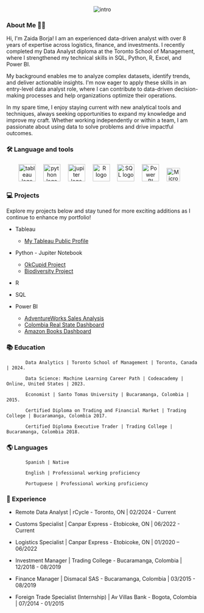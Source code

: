 <div align="center">


![intro](https://github.com/zborja1/photo/blob/main/Zaida%20Borja%20(1).png)


<div align="left">
           
### About Me 👩‍💻

Hi, I'm Zaida Borja! I am an experienced data-driven analyst with over 8 years of expertise across logistics, finance, and investments. I recently completed my Data Analyst diploma at the Toronto School of Management, where I strengthened my technical skills in SQL, Python, R, Excel, and Power BI.

My background enables me to analyze complex datasets, identify trends, and deliver actionable insights. I'm now eager to apply these skills in an entry-level data analyst role, where I can contribute to data-driven decision-making processes and help organizations optimize their operations.

In my spare time, I enjoy staying current with new analytical tools and techniques, always seeking opportunities to expand my knowledge and improve my craft. Whether working independently or within a team, I am passionate about using data to solve problems and drive impactful outcomes.

### 🛠 Language and tools 

###
<div align="center">
<img src="https://1000logos.net/wp-content/uploads/2022/03/Tableau-Logo.jpg" height="45" alt="tableau logo"  />
<img width="12" />

<img src="https://download.logo.wine/logo/Python_(programming_language)/Python_(programming_language)-Logo.wine.png" height="45" alt="python logo"  />
<img width="12" />

<img src="https://cdn.icon-icons.com/icons2/2699/PNG/512/jupyter_logo_icon_169453.png" height="45" alt="jupiter logo"  />
<img width="12" />

<img src="https://cdn4.iconfinder.com/data/icons/logos-and-brands/512/285_R_Project_logo-512.png" height="45" alt="R logo"  />
<img width="12" />

<img src="https://1000logos.net/wp-content/uploads/2020/08/MySQL-Logo.png" height="45" alt="SQL logo"  />
<img width="12" />

<img src="https://logohistory.net/wp-content/uploads/2023/05/Power-BI-Symbol.png" height="45" alt="Power BI logo"  />
<img width="12" />

<img src="https://encrypted-tbn0.gstatic.com/images?q=tbn:ANd9GcRKqbHZLagnQdkt_YzWUXPL-q0VLtt82o6J0Q&usqp=CAU" height="35" alt="Microsof logo"  />
<img width="12" />

</div>

###

<h3 align="left">💻  Projects </h3>

Explore my projects below and stay tuned for more exciting additions as I continue to enhance my portfolio!



* Tableau
  - [My Tableau Public Profile](https://public.tableau.com/app/profile/zaida.borja/vizzes)

* Python - Jupiter Notebook
  - [OkCupid Project](https://github.com/zborja1/OkCupid_Project/blob/main/OkCupid_project.ipynb)
  - [Biodiversity Project](https://github.com/zborja1/Biodiversity_Project/blob/main/Biodiversity_Project.ipynb)
 
* R
* SQL
* Power BI
  - [AdventureWorks Sales Analysis](https://github.com/zborja1/Sales-Analysis---Power-Bi/blob/main/AdventureWorks%2C%20Sales%20-%20zaida%20borja.pdf)
  - [Colombia Real State Dashboard](https://github.com/zborja1/Colombia-Real-State-Dashboard---Power-BI-/blob/main/Colombia%20Houses%20-%20Zaida%20Borja.pdf)
  - [Amazon Books Dashboard](https://github.com/zborja1/Amazon-Book-Dashboard---Power-BI/blob/main/Books%20-%20Zaida%20Borja.pdf)




### 📚 Education 

           Data Analytics | Toronto School of Management | Toronto, Canada | 2024.

           Data Science: Machine Learning Career Path | Codeacademy | Online, United States | 2023.
           
           Economist | Santo Tomas University | Bucaramanga, Colombia | 2015.

           Certified Diploma on Trading and Financial Market | Trading College | Bucaramanga, Colombia 2017.

           Certified Diploma Executive Trader | Trading College | Bucaramanga, Colombia 2018.


###

<h3 align="left">🌎 Languages </h3>

           Spanish | Native

           English | Professional working proficiency 	
           
           Portuguese | Professional working proficiency
           
###
<h3 align="left">📑 Experience </h3>

* Remote Data Analyst | rCycle - Toronto, ON | 02/2024 - Current

* Customs Specialist | Canpar Express - Etobicoke, ON | 06/2022 - Current

* Logistics Specialist | Canpar Express - Etobicoke, ON | 01/2020 – 06/2022

* Investment Manager | Trading College - Bucaramanga, Colombia | 12/2018 - 08/2019

* Finance Manager | Dismacal SAS - Bucaramanga, Colombia | 03/2015 - 08/2019

* Foreign Trade Specialist (Internship) | Av Villas Bank - Bogota, Colombia | 07/2014 - 01/2015



